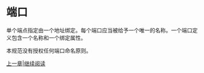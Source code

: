 # 端口

单个端点指定由一个地址绑定。每个端口应当被给予一个唯一的名称。一个端口定义包含一个名称和一个绑定属性。

本规范没有授权任何端口命名原则。


[上一章](05.08.md)|[继续阅读](05.10.md)